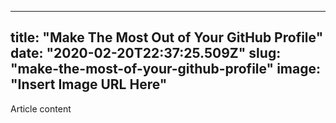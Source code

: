 
---
title: "Make The Most Out of Your GitHub Profile"
date: "2020-02-20T22:37:25.509Z"
slug: "make-the-most-of-your-github-profile"
image: "Insert Image URL Here"
---

Article content
